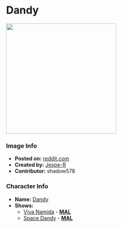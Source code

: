 # Dandy

<img src="https://raw.githubusercontent.com/shadow578/Project-Padoru/master/Padoru/U_Jespe-R/space-dandy-dandy.png" height="300">

### Image Info
* **Posted on:**     [reddit.com](https://www.reddit.com/r/Padoru/comments/hguufi/daily_padoru_179_dandy_spacedandy_request_event/)
* **Created by:**    [Jespe-R](https://github.com/shadow578/Project-Padoru/blob/master/table-of-contents/creators/JespeR.md)
* **Contributor:**   shadow578

### Character Info
* **Name:**   [Dandy](https://myanimelist.net/character/91119)
* **Shows:**
  * [Viva Namida](https://github.com/shadow578/Project-Padoru/blob/master/table-of-contents/shows/VivaNamida.md) - [__MAL__](https://myanimelist.net/anime/20613/Viva_Namida)
  * [Space Dandy](https://github.com/shadow578/Project-Padoru/blob/master/table-of-contents/shows/SpaceDandy.md) - [__MAL__](https://myanimelist.net/manga/64217/Space☆Dandy)


